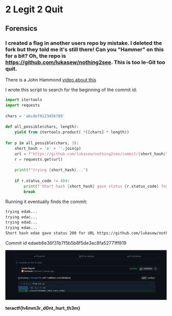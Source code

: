 # 2 Legit 2 Quit

##  Forensics

### I created a flag in another users repo by mistake.  I deleted the fork but they told me it's still there!  Can you "Hammer" on this for a bit?  Oh, the repo is https://github.com/lukasew/nothing2see.  This is too le-Git too quit.

There is a John Hammond [video about this](https://youtu.be/DYdMXwDfRdA)

I wrote this script to search for the beginning of the commit id:

```python
import itertools
import requests

chars = 'abcdef0123456789'

def all_possible(chars, length):
    yield from itertools.product( *([chars] * length))

for p in all_possible(chars, 3):
    short_hash = 'e' + ''.join(p)
    url = f"https://github.com/lukasew/nothing2see/commit/{short_hash}"
    r = requests.get(url)

    print(f"trying {short_hash}...")

    if r.status_code != 404:
        print(f'Short hash {short_hash} gave status {r.status_code} for URL {r.url}')
        break
```

Running it eventually finds the commit:

```sh
trying edab...
trying edac...
trying edad...
trying edae...
Short hash edae gave status 200 for URL https://github.com/lukasew/nothing2see/commit/edae
```
Commit id edaeb6e36f31b7f5b5b8f5de3ec8fa52771ff819

![pull_request](./pull_request.png)

**teractf{h4mm3r_d0nt_hurt_th3m}**

